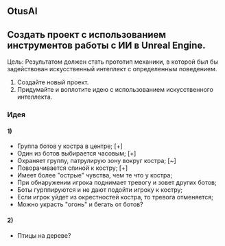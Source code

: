 ## OtusAI
 
## Создать проект с использованием инструментов работы с ИИ в Unreal Engine.

Цель:
Результатом должен стать прототип механики, в которой был бы задействован искусственный интеллект с определенным поведением.

1. Создайте новый проект.
2. Придумайте и воплотите идею с использованием искусственного интеллекта.

### Идея

#### 1)
* Группа ботов у костра в центре; [+]
* Один из ботов выбирается часовым; [+]
* Охраняет группу, патрулирую зону вокруг костра; [~]
* Поворачивается спиной к костру; [+]
* Имеет более "острые" чувства, чем те что у костра;
* При обнаружении игрока поднимает тревогу и зовет других ботов;
* Боты гурппируются и не дают подойти игроку к костру;
* Если игрок уйдет из окрестностей костра, то тревога отменяется;
* Можно украсть "огонь" и бегать от ботов?

#### 2)
* Птицы на дереве?